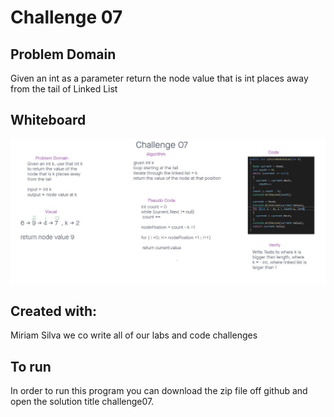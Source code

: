 # Challenge 07

## Problem Domain
Given an int as a parameter return the node value that is int places away from the tail of Linked List

## Whiteboard
![Array-Insert-Shift](./Challenge07.JPG)

## Created with:
Miriam Silva we co write all of our labs and code challenges
## To run

In order to run this program you can download the zip file off github and open the solution title challenge07.
